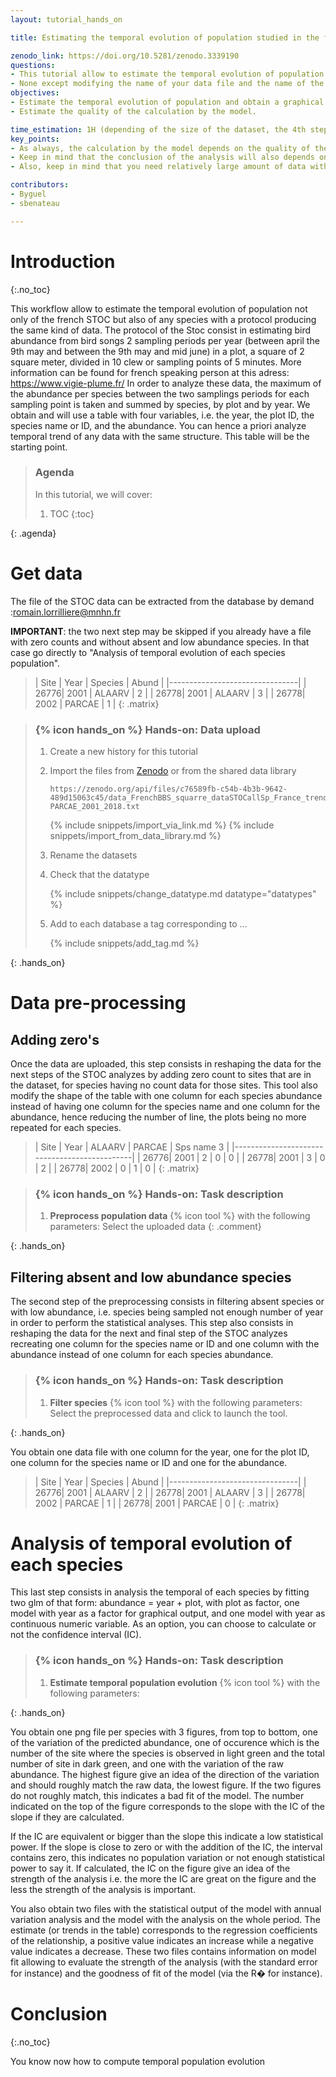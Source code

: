 ```yaml
---
layout: tutorial_hands_on

title: Estimating the temporal evolution of population studied in the french STOC (Suivi temporel des oiseaux communs, or temporal tracking of common birds)

zenodo_link: https://doi.org/10.5281/zenodo.3339190
questions:
- This tutorial allow to estimate the temporal evolution of population not only of the french STOC but also of any species with a protocol producing the same kind of data.
- None except modifying the name of your data file and the name of the column of your data file.
objectives:
- Estimate the temporal evolution of population and obtain a graphical visualization.
- Estimate the quality of the calculation by the model.

time_estimation: 1H (depending of the size of the dataset, the 4th step could much more long)
key_points:
- As always, the calculation by the model depends on the quality of the input data. The model will be more accurate with more data.
- Keep in mind that the conclusion of the analysis will also depends on the number of year you have in your data set. Some species have cyclical population evolution, and your data may not cover the entire cycle. For instance, you may observe a decrease while it is only temporary. Be sure to have sufficient information on species ecology before concludes.  
- Also, keep in mind that you need relatively large amount of data with that kind of models (generalized linear model and specification)

contributors:
- Byguel
- sbenateau

---
```



# Introduction
{:.no_toc}

<!-- This is a comment. -->

This workflow allow to estimate the temporal evolution of population not only of the french STOC but also of any species with a protocol producing the same kind of data.
The protocol of the Stoc consist in estimating bird abundance from bird songs 2 sampling periods per year (between april the 9th may and between the 9th may and mid june) in a plot, a square of 2 square meter, divided in 10 clew or sampling points of 5 minutes.
More information can be found for french speaking person at this adress: https://www.vigie-plume.fr/
In order to analyze these data, the maximum of the abundance per species between the two samplings periods for each sampling point is taken and summed by species, by plot and by year.
We obtain and will use a table with four variables, i.e. the year, the plot ID, the species name or ID, and the abundance. You can hence a priori analyze temporal trend of any data with the same structure.
This table will be the starting point.

> ### Agenda
>
> In this tutorial, we will cover:
>
> 1. TOC
> {:toc}
>
{: .agenda}

# Get data

<!-- In the tools list at the left side, you will find get or load data. You can also click on the green icon on the top of this tools list.
You can upload the data file with different option, from an URL or directly from your computer. USE THE CLASSIC IMPORT TODO : SB-->
The file of the STOC data can be extracted from the database by demand :romain.lorrilliere@mnhn.fr

**IMPORTANT**: the two next step may be skipped if you already have a file with zero counts and without absent and low abundance species. In that case go directly to "Analysis of temporal evolution of each species population".

> | Site | Year | Species | Abund  |
> |--------------------------------|
> | 26776| 2001 | ALAARV  | 2      |
> | 26778| 2001 | ALAARV  | 3      |
> | 26778| 2002 | PARCAE  | 1      |
{: .matrix}

> ### {% icon hands_on %} Hands-on: Data upload
>
> 1. Create a new history for this tutorial
> 2. Import the files from [Zenodo]() or from the shared data library
>
>    ```
>    https://zenodo.org/api/files/c76589fb-c54b-4b3b-9642-489d15063c45/data_FrenchBBS_squarre_dataSTOCallSp_France_trend_2001_2017_ALAARV-PARCAE_2001_2018.txt
>    ```
>
>    {% include snippets/import_via_link.md %}
>    {% include snippets/import_from_data_library.md %}
>
> 3. Rename the datasets
> 4. Check that the datatype
>
>    {% include snippets/change_datatype.md datatype="datatypes" %}
>
> 5. Add to each database a tag corresponding to ...
>
>    {% include snippets/add_tag.md %}
>
{: .hands_on}

# Data pre-processing


## Adding zero's

Once the data are uploaded, this step consists in reshaping the data for the next steps of the STOC analyzes by adding zero count to sites that are in the dataset, for species having no count data for those sites.
This tool also modify the shape of the table with one column for each species abundance instead of having one column for the species name and one column for the abundance, hence reducing the number of line, the plots being no more repeated for each species.

> | Site | Year | ALAARV | PARCAE  | Sps name 3  |
> |----------------------------------------------|
> | 26776| 2001 | 2      | 0       | 0           |
> | 26778| 2001 | 3      | 0       | 2           |
> | 26778| 2002 | 0      | 1       | 0           |
{: .matrix}

> ### {% icon hands_on %} Hands-on: Task description
>
> 1. **Preprocess population data** {% icon tool %} with the following parameters:
> Select the uploaded data
>    {: .comment}
>
{: .hands_on}

## Filtering absent and low abundance species

The second step of the preprocessing consists in filtering absent species or with low abundance, i.e. species being sampled not enough number of year in order to perform the statistical analyses.
This step also consists in reshaping the data for the next and final step of the STOC analyzes recreating one column for the species name or ID and one column with the abundance instead of one column for each species abundance.

> ### {% icon hands_on %} Hands-on: Task description
>
> 1. **Filter species** {% icon tool %} with the following parameters:
> Select the preprocessed data and click to launch the tool.
>
{: .hands_on}

You obtain one data file with one column for the year, one for the plot ID, one column for the species name or ID and one for the abundance.

> | Site | Year | Species | Abund  |
> |--------------------------------|
> | 26776| 2001 | ALAARV  | 2      |
> | 26778| 2001 | ALAARV  | 3      |
> | 26778| 2002 | PARCAE  | 1      |
> | 26778| 2001 | PARCAE  | 0      |
{: .matrix}


# Analysis of temporal evolution of each species

This last step consists in analysis the temporal of each species by fitting two glm of that form: abundance = year + plot, with plot as factor, one model with year as a factor for graphical output, and one model with year as continuous numeric variable.
As an option, you can choose to calculate or not the confidence interval (IC).

> ### {% icon hands_on %} Hands-on: Task description
>
> 1. **Estimate temporal population evolution** {% icon tool %} with the following parameters:
>
{: .hands_on}

You obtain one png file per species with 3 figures, from top to bottom, one of the variation of the predicted abundance, one of occurence which is the number of the site where the species is observed in light green and the total number of site in dark green, and one with the variation of the raw abundance.
The highest figure give an idea of the direction of the variation and should roughly match the raw data, the lowest figure. If the two figures do not roughly match, this indicates a bad fit of the model. The number indicated on the top of the figure corresponds to the slope with the IC of the slope if they are calculated.  

If the IC are equivalent or bigger than the slope this indicate a low statistical power. If the slope is close to zero or with the addition of the IC, the interval contains zero, this indicates no population variation or not enough statistical power to say it. If calculated, the IC on the figure give an idea of the strength of the analysis i.e. the more the IC are great on the figure and the less the strength of the analysis is important.
<!--
![Alternative text](../../images/image_name "Graphical output of the temporal analysis of population evolution")
-->

You also obtain two files with the statistical output of the model with annual variation analysis and the model with the analysis on the whole period. The estimate (or trends in the table) corresponds to the regression coefficients of the relationship, a positive value indicates an increase while a negative value indicates a decrease.
These two files contains information on model fit allowing to evaluate the strength of the analysis (with the standard error for instance) and the goodness of fit of the model (via the R� for instance).

<!--
![Alternative text](../../images/image_name "Numerical output of the tamporal analysis of population evolution")
-->

# Conclusion
{:.no_toc}

You know now how to compute temporal population evolution
